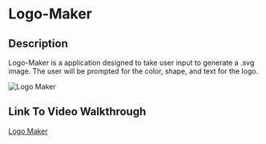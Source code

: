 # Logo-Maker

## Description
Logo-Maker is a application designed to take user input to generate a .svg image. The user will be prompted for the color, shape, and text for the logo.

![Logo Maker](./assets/images/weatherdashboard.png)

## Link To Video Walkthrough
[Logo Maker]([https://akcashing.github.io/Weather-Search/](https://drive.google.com/file/d/1wyaatSWEy9Q6kTuAbTraclXNVJ3CS2XY/view)https://drive.google.com/file/d/1wyaatSWEy9Q6kTuAbTraclXNVJ3CS2XY/view)
